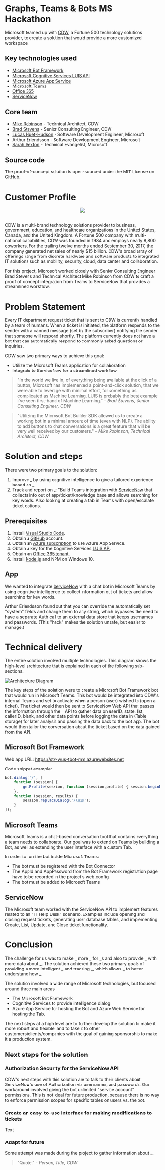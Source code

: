 # Graphs, Teams & Bots MS Hackathon

Microsoft teamed up with [CDW](https://www.cdw.com), a Fortune 500 technology solutions provider, to create a solution that would provide a more customized workspace.

## Key technologies used

- [Microsoft Bot Framework](https://docs.botframework.com)
- [Microsoft Cognitive Services LUIS API](https://luis.ai)
- [Microsoft Azure App Service](https://azure.com)
- [Microsoft Teams](https://slack.fail)
- [Office 365](https://portal.office.com)
- [ServiceNow](https://www._.com)

## Core team

- [Mike Robinson](https://www.linkedin.com/in/mike-robinson-7a8ab62/) - 
Technical Architect, CDW
- [Brad Stevens](https://www.linkedin.com/in/bradcstevens/) - 
Senior Consulting Engineer, CDW
- [Lucas Huet-Hudson](https://www.linkedin.com/in/lucas-huet-hudson-0a7110a9/) - 
Software Development Engineer, Microsoft
- Arthur Erlendsson - Software Development Engineer, Microsoft 
- [Sarah Sexton](https://www.linkedin.com/in/sarahjeannesexton/) - Technical Evangelist, Microsoft 

## Source code

The proof-of-concept solution is open-sourced under the MIT License on GitHub.

# Customer Profile

<div style="text-align:center"><img src ="images/cdwLogo.png" /></div>
<br>

CDW is a multi-brand technology solutions provider to business, government, education, and healthcare organizations in the United States, Canada, and the United Kingdom. A Fortune 500 company with multi-national capabilities, CDW was founded in 1984 and employs nearly 8,800 coworkers. For the trailing twelve months ended September 30, 2017, the company generated net sales of nearly $15 billion. CDW's broad array of offerings range from discrete hardware and software products to integrated IT solutions such as mobility, security, cloud, data center and collaboration. 

For this project, Microsoft worked closely with Senior Consulting Engineer Brad Stevens and Technical Architect Mike Robinson from CDW to craft a proof of concept integration from Teams to ServiceNow that provides a streamlined workflow.

# Problem Statement

Every IT department request ticket that is sent to CDW is currently  handled by a team of humans. When a ticket is initiated, the platform responds to the sender with a canned message (set by the subscriber) notifying the sender that someone will respond shortly. The platform currently does not have a bot that can automatically respond to commonly asked questions or inquiries.

CDW saw two primary ways to achieve this goal:
* Utilize the Microsoft Teams application for collaboration
* Integrate to ServiceNow for a streamlined workflow

>"In the world we live in, of everything being available at the click of a button, Microsoft has implemented a point-and-click solution, that we were able to leverage with minimal effort, for something as complicated as Machine Learning. LUIS is probably the best example I've seen first-hand of Machine Learning." -
>*Brad Stevens, Senior Consulting Engineer, CDW*

>"Utilizing the Microsoft Bot Builder SDK allowed us to create a working bot in a minimal amount of time (even with NLP).  The ability to add buttons to chat conversations is a great feature that will be very well received by our customers." -
>*Mike Robinson, Technical Architect, CDW*

# Solution and steps

There were two primary goals to the solution: 

1. Improve _ by using cognitive intelligence to give a tailored experience based on _
2. Track and report on _: "Build Teams integration with [ServiceNow]() that collects info out of app/ticket/knowledge base and allows searching for key words. Also looking at creating a tab in Teams with open/escalate ticket options.

## Prerequisites 

1. Install [Visual Studio Code](). 
2. Obtain a [GitHub]() account.
3. Obtain an [Azure subscription]() to use Azure App Service.
4. Obtain a key for the Cognitive Services [LUIS API]().
5. Obtain an [Office 365 tenant]().
6. Install [Node.js]() and NPM on Windows 10.

## App

We wanted to integrate [ServiceNow]() with a chat bot in Microsoft Teams by using cognitive intelligence to collect information out of tickets and allow searching for key words. 

Arthur Erlendsson found out that you can override the automatically set "system" fields and change them to any string, which bypasses the need to have a separate Auth call to an external data store that keeps usernames and passwords. (This "hack" makes the solution unsafe, but easier to manage.)

# Technical delivery

The entire solution involved multiple technologies. This diagram shows the high-level architecture that is explained in each of the following sub-sections. 

 ![Architecture Diagram](/images/Architecture.png)

The key steps of the solution were to create a Microsoft Bot Framework bot that would run in Microsoft Teams. This bot would be integrated into CDW's internal Teams and set to activate when a person (user) wished to (open a ticket). The ticket would then be sent to ServiceNow Web API that passes the information through the _ API to gather data on userID, state, list, callerID, blank, and other data points before logging the data in (Table storage) for later analysis and passing the data back to the bot app. The bot would then tailor the conversation about the ticket based on the data gained from the API. 

## Microsoft Bot Framework

Web app URL: https://stv-wus-tbot-mm.azurewebsites.net

Code snippet example:

``` js
bot.dialog('/', [
    function (session) {
        getProfile(session, function (session,profile) { session.beginDialog('/ensureProfile', profile); })
    },
    function (session, results) {
        session.replaceDialog('/luis');
    }
]);
```

## Microsoft Teams

Microsoft Teams is a chat-based conversation tool that contains everything a team needs to collaborate. Our goal was to extend on Teams by building a Bot, as well as extending the user interface with a custom Tab. 

In order to run the bot inside Microsoft Teams:

- The bot must be registered with the Bot Connector
- The AppId and AppPassword from the Bot Framework registration page have to be recorded in the project's web.config
- The bot must be added to Microsoft Teams

## ServiceNow

The Microsoft team worked with the ServiceNow API to implement features related to an "IT Help Desk" scenario. Examples include opening and closing request tickets, generating user database tables, and implementing Create, List, Update, and Close ticket functionality. 

# Conclusion

The challenge for us was to make _ more _ for _s and also to provide _ with more data about _. The solution achieved these two primary goals of providing a more intelligent _ and tracking _, which allows _ to better understand how _. 

The solution involved a wide range of Microsoft technologies, but focused around three main areas:

- The Microsoft Bot Framework 
- Cognitive Services to provide intelligence dialog 
- Azure App Service for hosting the Bot and Azure Web Service for hosting the Tab.

The next steps at a high level are to further develop the solution to make it more robust and flexible, and to take it to other customers/clients/companies with the goal of gaining sponsorship to make it a production system.

## Next steps for the solution

### Authorization Security for the ServiceNow API

CDW's next steps with this solution are to talk to their clients about ServiceNow's use of Authorization via usernames, and passwords. Our workaround involved giving the bot unlimited "service account" permissions. This is not ideal for future production, because there is no way to enforce permission scopes for specific tables on users vs. the bot. 

### Create an easy-to-use interface for making modifications to tickets

Text

### Adapt for future

Some attempt was made during the project to gather information about _. 

>"Quote." - *Person, Title, CDW*
